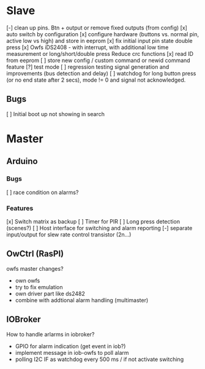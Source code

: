 # Slave
[-] clean up pins. Btn + output or remove fixed outputs (from config)
[x] auto switch by configuration
[x] configure hardware (buttons vs. normal pin, active low vs high) and store in eeprom
[x] fix initial input pin state
double press
[x] Owfs iDS2408 - with interrupt, with additional low time measurement or long/short/double press
Reduce crc functions
[x] read ID from eeprom
[ ] store new config / custom command or newid command feature
[?] test mode
[ ] regression testing signal generation and improvements (bus detection and delay)
[ ] watchdog for long button press (or no end state after 2 secs), mode != 0 and signal not acknowledged.

## Bugs
[ ] Initial boot up not showing in search

# Master

## Arduino

### Bugs
[ ] race condition on alarms?

### Features
[x] Switch matrix as backup
[ ] Timer for PIR
[ ] Long press detection (scenes?)
[ ] Host interface for switching and alarm reporting
[-] separate input/output for slew rate control transistor (2n...)

## OwCtrl (RasPI)
owfs master changes?
- own owfs
- try to fix emulation
- own driver part like ds2482
- combine with addtional alarm handling (multimaster)

## IOBroker
How to handle arlarms in iobroker?
- GPIO for alarm indication (get event in iob?)
- implement message in iob-owfs to poll alarm
- polling I2C IF as watchdog every 500 ms / if not activate switching
